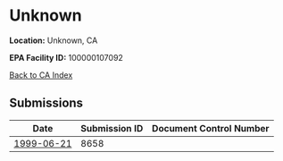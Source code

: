 # Unknown

**Location:** Unknown, CA

**EPA Facility ID:** 100000107092

[Back to CA Index](../../index.md)

## Submissions

| Date | Submission ID | Document Control Number |
|------|--------------|-------------------------|
| [1999-06-21](submissions/8658.md) | 8658 |  |
